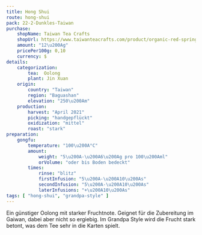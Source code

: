 ```yaml
---
title: Hong Shui
route: hong-shui
pack: 22-2-Dunkles-Taiwan
purchase:
    shopName: Taiwan Tea Crafts
    shopUrl: https://www.taiwanteacrafts.com/product/organic-red-spring-hong-shui-oolong-tea/?attribute_pa_weight=250-g-8-82-oz-save-20&v=3a52f3c22ed6
    amount: "12\u200Ag"
    pricePer100g: 0,10
    currency: $
details:
    categorization:
        tea:  Oolong
        plant: Jin Xuan
    origin:
        country: "Taiwan"
        region: "Baguashan"
        elevation: "250\u200Am"
    production:
        harvest: "April 2021"
        picking: "handgepflückt"
        oxidization: "mittel"
        roast: "stark"
preparation:
    gongfu:
        temperature: "100\u200A°C"
        amount:
            weight: "5\u200A-\u200A6\u200Ag pro 100\u200Aml"
            orVolume: "oder bis Boden bedeckt"
        times:
            rinse: "blitz"
            firstInfusion: "5\u200A-\u200A10\u200As"
            secondInfusion: "5\u200A-\u200A10\u200As"
            laterInfusions: "+\u200A10\u200As"
tags: [ "hong-shui", "grandpa-style" ]
---
```

Ein günstiger Oolong mit starker Fruchtnote. Geignet für die Zubereitung im Gaiwan, dabei aber nicht so ergiebig. Im Grandpa Style wird die Frucht stark betont, was dem Tee sehr in die Karten spielt.
